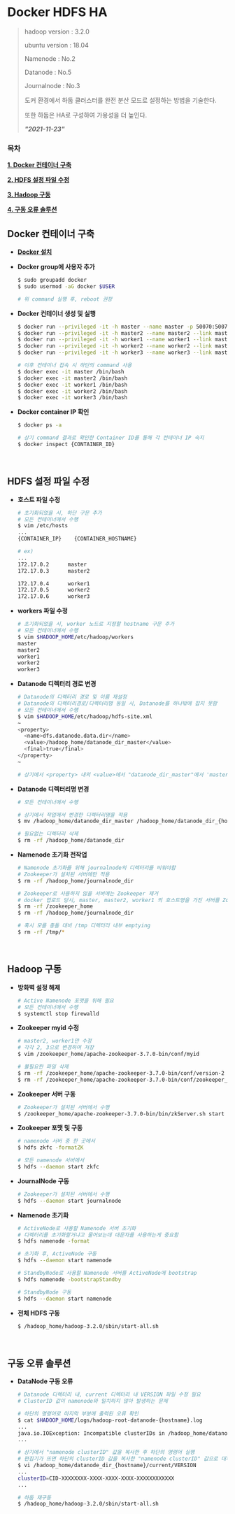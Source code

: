 # Docker HDFS HA

> hadoop version : 3.2.0
>
> ubuntu version : 18.04
>
> Namenode : No.2
>
> Datanode : No.5
>
> Journalnode : No.3
>
> 도커 환경에서  하둡 클러스터를 완전 분산 모드로 설정하는 방법을 기술한다.
>
> 또한 하둡은 HA로 구성하여 가용성을 더 높인다.
>
> ***"2021-11-23"***

### 목차

**[1. Docker 컨테이너 구축](#Docker-컨테이너-구축)**

**[2. HDFS 설정 파일 수정](#HDFS-설정-파일-수정)**

**[3. Hadoop 구동](#Hadoop-구동)**

**[4. 구동 오류 솔루션](#구동-오류-솔루션)**



## Docker 컨테이너 구축

- [**Docker 설치**](https://github.com/YounHS/Big_Data_Analysis_Platform/blob/main/1.%20Cloud/How%20to%20install%20Docker.md)

- **Docker group에 사용자 추가**

  ```bash
  $ sudo groupadd docker
  $ sudo usermod -aG docker $USER

  # 위 command 실행 후, reboot 권장
  ```


- **Docker 컨테이너 생성 및 실행**

  ```bash
  $ docker run --privileged -it -h master --name master -p 50070:50070 captainteemo/hd320hi312zk370:2.0 /sbin/init &
  $ docker run --privileged -it -h master2 --name master2 --link master:master captainteemo/hd320hi312zk370:2.0 /sbin/init &
  $ docker run --privileged -it -h worker1 --name worker1 --link master:master captainteemo/hd320hi312zk370:2.0 /sbin/init &
  $ docker run --privileged -it -h worker2 --name worker2 --link master:master captainteemo/hd320hi312zk370:2.0 /sbin/init &
  $ docker run --privileged -it -h worker3 --name worker3 --link master:master captainteemo/hd320hi312zk370:2.0 /sbin/init &

  # 이후 컨테이너 접속 시 하단의 command 사용
  $ docker exec -it master /bin/bash
  $ docker exec -it master2 /bin/bash
  $ docker exec -it worker1 /bin/bash
  $ docker exec -it worker2 /bin/bash
  $ docker exec -it worker3 /bin/bash
  ```

- **Docker container IP 확인**

  ```bash
  $ docker ps -a

  # 상기 command 결과로 확인한 Container ID를 통해 각 컨테이너 IP 숙지
  $ docker inspect {CONTAINER_ID}
  ```


<br>

## HDFS 설정 파일 수정

- **호스트 파일 수정**

  ```bash
  # 초기화되었을 시, 하단 구문 추가
  # 모든 컨테이너에서 수행
  $ vim /etc/hosts
  ...
  {CONTAINER_IP}	{CONTAINER_HOSTNAME}

  # ex)
  ...
  172.17.0.2      master
  172.17.0.3      master2

  172.17.0.4      worker1
  172.17.0.5      worker2
  172.17.0.6      worker3
  ```

- **workers 파일 수정**

  ```bash
  # 초기화되었을 시, worker 노드로 지정할 hostname 구문 추가
  # 모든 컨테이너에서 수행
  $ vim $HADOOP_HOME/etc/hadoop/workers
  master
  master2
  worker1
  worker2
  worker3
  ```

- **Datanode 디렉터리 경로 변경**

  ```bash
  # Datanode의 디렉터리 경로 및 이름 재설정
  # Datanode의 디렉터리경로/디렉터리명 동일 시, Datanode를 하나밖에 잡지 못함
  # 모든 컨테이너에서 수행
  $ vim $HADOOP_HOME/etc/hadoop/hdfs-site.xml
  ~
  <property>
    <name>dfs.datanode.data.dir</name>
    <value>/hadoop_home/datanode_dir_master</value>
    <final>true</final>
  </property>
  ~

  # 상기에서 <property> 내의 <value>에서 "datanode_dir_master"에서 'master'를 각 컨테이너의 호스트명으로 변경
  ```

- **Datanode 디렉터리명 변경**

  ```bash
  # 모든 컨테이너에서 수행

  # 상기에서 작업에서 변경한 디렉터리명을 적용
  $ mv /hadoop_home/datanode_dir_master /hadoop_home/datanode_dir_{hostname}

  # 필요없는 디렉터리 삭제
  $ rm -rf /hadoop_home/datanode_dir
  ```

- **Namenode 초기화 전작업**

  ```bash
  # Namenode 초기화를 위해 journalnode의 디렉터리를 비워야함
  # Zookeeper가 설치된 서버에만 적용
  $ rm -rf /hadoop_home/journalnode_dir

  # Zookeeper로 사용하지 않을 서버에는 Zookeeper 제거
  # docker 업로드 당시, master, master2, worker1 의 호스트명을 가진 서버를 Zookeeper 서버로 설정했기 때문에 이에 맞춰 구축하는 것을 권장함
  $ rm -rf /zookeeper_home
  $ rm -rf /hadoop_home/journalnode_dir

  # 혹시 모를 충돌 대비 /tmp 디렉터리 내부 emptying
  $ rm -rf /tmp/*
  ```


<br>

## Hadoop 구동

- **방화벽 설정 해제**

  ```bash
  # Active Namenode 포맷을 위해 필요
  # 모든 컨테이너에서 수행
  $ systemctl stop firewalld
  ```

- **Zookeeper myid 수정**

  ```bash
  # master2, worker1만 수정
  # 각각 2, 3으로 변경하여 저장
  $ vim /zookeeper_home/apache-zookeeper-3.7.0-bin/conf/myid

  # 불필요한 파일 삭제
  $ rm -rf /zookeeper_home/apache-zookeeper-3.7.0-bin/conf/version-2
  $ rm -rf /zookeeper_home/apache-zookeeper-3.7.0-bin/conf/zookeeper_server.pid
  ```

- **Zookeeper 서버 구동**

  ```bash
  # Zookeeper가 설치된 서버에서 수행
  $ /zookeeper_home/apache-zookeeper-3.7.0-bin/bin/zkServer.sh start
  ```

- **Zookeeper 포맷 및 구동**

  ```bash
  # namenode 서버 중 한 곳에서
  $ hdfs zkfc -formatZK

  # 모든 namenode 서버에서
  $ hdfs --daemon start zkfc
  ```


- **JournalNode 구동**

  ```bash
  # Zookeeper가 설치된 서버에서 수행
  $ hdfs --daemon start journalnode
  ```

- **Namenode 초기화**

  ```bash
  # ActiveNode로 사용할 Namenode 서버 초기화
  # 디렉터리를 초기화할거냐고 물어보는데 대문자를 사용하는게 중요함
  $ hdfs namenode -format

  # 초기화 후, ActiveNode 구동
  $ hdfs --daemon start namenode

  # StandbyNode로 사용할 Namenode 서버를 ActiveNode에 bootstrap
  $ hdfs namenode -bootstrapStandby

  # StandbyNode 구동
  $ hdfs --daemon start namenode
  ```


- **전체 HDFS 구동**

  ```bash
  $ /hadoop_home/hadoop-3.2.0/sbin/start-all.sh
  ```

<br>

## 구동 오류 솔루션

- **DataNode 구동 오류**

  ```bash
  # Datanode 디렉터리 내, current 디렉터리 내 VERSION 파일 수정 필요
  # ClusterID 값이 namenode와 일치하지 않아 발생하는 문제

  # 하단의 명령어로 마지막 부분에 출력된 오류 확인
  $ cat $HADOOP_HOME/logs/hadoop-root-datanode-{hostname}.log
  ...
  java.io.IOException: Incompatible clusterIDs in /hadoop_home/datanode_dir_master: namenode clusterID = CID-XXXXXXXX-XXXX-XXXX-XXXX-XXXXXXXXXXXX; datanode clusterID = CID-XXXXXXXX-XXXX-XXXX-XXXX-XXXXXXXXXXXX
  ...

  # 상기에서 "namenode clusterID" 값을 복사한 후 하단의 명령어 실행
  # 편집기가 뜨면 하단의 clusterID 값을 복사한 "namenode clusterID" 값으로 대체
  $ vi /hadoop_home/datanode_dir_{hostname}/current/VERSION
  ...
  clusterID=CID-XXXXXXXX-XXXX-XXXX-XXXX-XXXXXXXXXXXX
  ...

  # 하둡 재구동
  $ /hadoop_home/hadoop-3.2.0/sbin/start-all.sh
  ```

